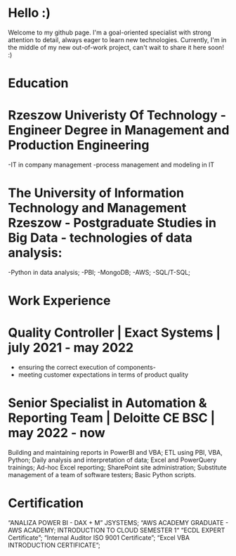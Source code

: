 # Hello :)
Welcome to my github page. I'm a goal-oriented specialist with strong attention to detail,
always eager to learn new technologies. 
Currently, I'm in the middle of my new out-of-work project, can't wait to share it here soon! :)
# Education
# Rzeszow Univeristy Of Technology - Engineer Degree in Management and Production Engineering
-IT in company management
-process management and modeling in IT
# The University of Information Technology and Management Rzeszow - Postgraduate Studies in Big Data - technologies of data analysis:
-Python in data analysis;
-PBI;
-MongoDB;
-AWS;
-SQL/T-SQL;
# Work Experience
# Quality Controller | Exact Systems | july 2021 - may 2022
- ensuring the correct execution of components-
- meeting customer expectations in terms of product quality
# Senior Specialist in Automation & Reporting Team | Deloitte CE BSC | may 2022 - now
Building and maintaining reports in PowerBI and VBA;
ETL using PBI, VBA, Python;
Daily analysis and interpretation of data;
Excel and PowerQuery trainings;
Ad-hoc Excel reporting;
SharePoint site administration;
Substitute management of a team of software testers;
Basic Python scripts.
# Certification 
“ANALIZA POWER BI - DAX + M” JSYSTEMS;
“AWS ACADEMY GRADUATE - AWS ACADEMY;
INTRODUCTION TO CLOUD SEMESTER 1“
“ECDL EXPERT Certificate”;
“Internal Auditor ISO 9001 Certificate”;
“Excel VBA INTRODUCTION CERTIFICATE”;

